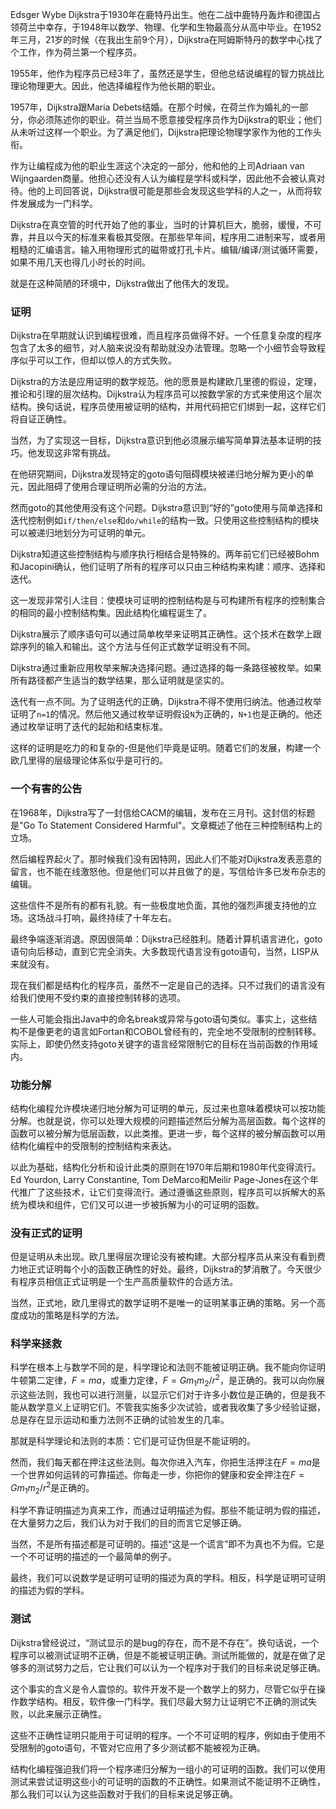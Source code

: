 Edsger Wybe Dijkstra于1930年在鹿特丹出生。他在二战中鹿特丹轰炸和德国占领荷兰中幸存，于1948年以数学、物理、化学和生物最高分从高中毕业。在1952年三月，21岁的时候（在我出生前9个月），Dijkstra在阿姆斯特丹的数学中心找了个工作，作为荷兰第一个程序员。

1955年，他作为程序员已经3年了，虽然还是学生，但他总结说编程的智力挑战比理论物理更大。因此，他选择编程作为他长期的职业。

1957年，Dijkstra跟Maria Debets结婚。在那个时候，在荷兰作为婚礼的一部分，你必须陈述你的职业。荷兰当局不愿意接受程序员作为Dijkstra的职业；他们从未听过这样一个职业。为了满足他们，Dijkstra把理论物理学家作为他的工作头衔。

作为让编程成为他的职业生涯这个决定的一部分，他和他的上司Adriaan van Wijngaarden商量。他担心还没有人认为编程是学科或科学，因此他不会被认真对待。他的上司回答说，Dijkstra很可能是那些会发现这些学科的人之一，从而将软件发展成为一门科学。

Dijkstra在真空管的时代开始了他的事业，当时的计算机巨大，脆弱，缓慢，不可靠，并且以今天的标准来看极其受限。在那些早年间，程序用二进制来写，或者用粗糙的汇编语言。输入用物理形式的磁带或打孔卡片。编辑/编译/测试循环需要，如果不用几天也得几小时长的时间。

就是在这种简陋的环境中，Dijkstra做出了他伟大的发现。

### 证明
Dijkstra在早期就认识到编程很难，而且程序员做得不好。一个任意复杂度的程序包含了太多的细节，对人脑来说没有帮助就没办法管理。忽略一个小细节会导致程序似乎可以工作，但却以惊人的方式失败。

Dijkstra的方法是应用证明的数学规范。他的愿景是构建欧几里德的假设，定理，推论和引理的层次结构。Dijkstra认为程序员可以按数学家的方式来使用这个层次结构。换句话说，程序员使用被证明的结构，并用代码把它们绑到一起，这样它们将自证正确性。

当然，为了实现这一目标，Dijkstra意识到他必须展示编写简单算法基本证明的技巧。他发现这非常有挑战。

在他研究期间，Dijkstra发现特定的goto语句阻碍模块被递归地分解为更小的单元，因此阻碍了使用合理证明所必需的分治的方法。

然而goto的其他使用没有这个问题。Dijkstra意识到“好的”goto使用与简单选择和迭代控制例如`if/then/else`和`do/while`的结构一致。只使用这些控制结构的模块可以被递归地划分为可证明的单元。

Dijkstra知道这些控制结构与顺序执行相结合是特殊的。两年前它们已经被Bohm和Jacopini确认，他们证明了所有的程序可以只由三种结构来构建：顺序、选择和迭代。

这一发现非常引人注目：使模块可证明的控制结构是与可构建所有程序的控制集合的相同的最小控制结构集。因此结构化编程诞生了。

Dijkstra展示了顺序语句可以通过简单枚举来证明其正确性。这个技术在数学上跟踪序列的输入和输出。这个方法与任何正式数学证明没有不同。

Dijkstra通过重新应用枚举来解决选择问题。通过选择的每一条路径被枚举。如果所有路径都产生适当的数学结果，那么证明就是坚实的。

迭代有一点不同。为了证明迭代的正确，Dijkstra不得不使用归纳法。他通过枚举证明了`n=1`的情况。然后他又通过枚举证明假设`N`为正确的，`N+1`也是正确的。他还通过枚举证明了迭代的起始和结束标准。

这样的证明是吃力的和复杂的-但是他们毕竟是证明。随着它们的发展，构建一个欧几里得的层级理论体系似乎是可行的。

### 一个有害的公告
在1968年，Dijkstra写了一封信给CACM的编辑，发布在三月刊。这封信的标题是"Go To Statement Considered Harmful"。文章概述了他在三种控制结构上的立场。

然后编程界起火了。那时候我们没有因特网，因此人们不能对Dijkstra发表恶意的留言，也不能在线激怒他。但是他们可以并且做了的是，写信给许多已发布杂志的编辑。

这些信件不是所有的都有礼貌。有一些极度地负面，其他的强烈声援支持他的立场。这场战斗打响，最终持续了十年左右。

最终争端逐渐消退。原因很简单：Dijkstra已经胜利。随着计算机语言进化，goto语句向后移动，直到它完全消失。大多数现代语言没有goto语句，当然，LISP从来就没有。

现在我们都是结构化的程序员，虽然不一定是自己的选择。只不过我们的语言没有给我们使用不受约束的直接控制转移的选项。

一些人可能会指出Java中的命名break或异常与goto语句类似。事实上，这些结构不是像更老的语言如Fortan和COBOL曾经有的，完全地不受限制的控制转移。实际上，即使仍然支持goto关键字的语言经常限制它的目标在当前函数的作用域内。

### 功能分解
结构化编程允许模块递归地分解为可证明的单元，反过来也意味着模块可以按功能分解。也就是说，你可以处理大规模的问题描述然后分解为高层函数。每个这样的函数可以被分解为低层函数，以此类推。更进一步，每个这样的被分解函数可以用结构化编程中的受限制的控制结构来表达。

以此为基础，结构化分析和设计此类的原则在1970年后期和1980年代变得流行。Ed Yourdon, Larry Constantine, Tom DeMarco和Meilir Page-Jones在这个年代推广了这些技术，让它们变得流行。通过遵循这些原则，程序员可以拆解大的系统为模块和组件，它们又可以进一步被拆解为小的可证明的函数。

### 没有正式的证明
但是证明从未出现。欧几里得层次理论没有被构建。大部分程序员从来没有看到费力地正式证明每个小的函数正确性的好处。最终，Dijkstra的梦消散了。今天很少有程序员相信正式证明是一个生产高质量软件的合适方法。

当然，正式地，欧几里得式的数学证明不是唯一的证明某事正确的策略。另一个高度成功的策略是科学的方法。

### 科学来拯救
科学在根本上与数学不同的是，科学理论和法则不能被证明正确。我不能向你证明牛顿第二定律，$F=ma$，或重力定律，$F=Gm_1m_2/r^2$，是正确的。我可以向你展示这些法则，我也可以进行测量，以显示它们对于许多小数位是正确的，但是我不能从数学意义上证明它们。不管我实施多少次试验，或者我收集了多少经验证据，总是存在显示运动和重力法则不正确的试验发生的几率。

那就是科学理论和法则的本质：它们是可证伪但是不能证明的。

然而，我们每天都在押注这些法则。每次你进入汽车，你把生活押注在$F=ma$是一个世界如何运转的可靠描述。你每走一步，你把你的健康和安全押注在$F=Gm_1m_2/r^2$是正确的。

科学不靠证明描述为真来工作，而通过证明描述为假。那些不能证明为假的描述，在大量努力之后，我们认为对于我们的目的而言它足够正确。

当然，不是所有描述都是可证明的。描述“这是一个谎言”即不为真也不为假。它是一个不可证明的描述的一个最简单的例子。

最终，我们可以说数学是证明可证明的描述为真的学科。相反，科学是证明可证明的描述为假的学科。

### 测试
Dijkstra曾经说过，“测试显示的是bug的存在，而不是不存在”。换句话说，一个程序可以被测试证明不正确，但是不能被证明正确。测试所能做的，就是在做了足够多的测试努力之后，它让我们可以认为一个程序对于我们的目标来说足够正确。

这个事实的含义是令人震惊的。软件开发不是一个数学上的努力，尽管它似乎在操作数学结构。相反，软件像一门科学。我们尽最大努力让证明它不正确的测试失败，以此来展示正确性。

这些不正确性证明只能用于可证明的程序。一个不可证明的程序，例如由于使用不受限制的goto语句，不管对它应用了多少测试都不能被视为正确。

结构化编程强迫我们将一个程序递归分解为一组小的可证明的函数。我们可以使用测试来尝试证明这些小的可证明的函数的不正确性。如果测试不能证明不正确性，那么我们可以认为这些函数对于我们的目标来说足够正确。


